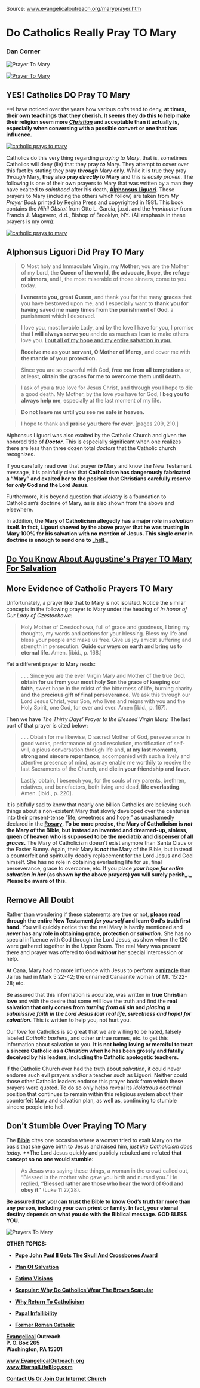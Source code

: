 <!--t Do Catholics Really Pray TO Mary t-->
<!--d  d-->

Source: [www.evangelicaloutreach.org/maryprayer.htm ](http://gesundelehre.tk/forwarder.php?url=http://www.evangelicaloutreach.org/maryprayer.htm )


# Do Catholics Really Pray TO Mary

### Dan Corner

![Prayer To Mary](../../files/pictures/a-colorb.gif)

[![Prayer To Mary](../s7.addthis.com/static/btn/v2/lg-share-en.gif)](http://www.addthis.com/bookmark.php?v=250&username=xa-4ce723c86d857fe0)



## YES! Catholics DO Pray TO Mary

**I have noticed over the years how various _cults_ tend to deny, **at times, their own teachings that they cherish. It seems they do this to help make their religion seem more _[Christian](http://gesundelehre.tk/forwarder.php?url=http://www.evangelicaloutreach.org/christian.html)_ and acceptable than it actually is, especially when conversing with a possible convert or one that has influence.**

[![catholic prays to mary](../../files/pictures/catholic-praying-to-mary.jpg "Without question, Catholics DO pray TO Mary.")](http://gesundelehre.tk/forwarder.php?url=http://www.evangelicaloutreach.org/mary.html)

Catholics do this very thing regarding _praying to Mary_, that is, sometimes Catholics will deny (lie) that they pray _**to**_ Mary. They attempt to cover over this fact by stating they pray _**through**_ Mary only. While it is true they pray _through_ Mary, **they also pray _directly to_ Mary** and this is _easily proven_. The following is one of their own prayers to Mary that was written by a man they have exalted to _sainthood_ after his death, **[Alphonsus Liguori](http://gesundelehre.tk/forwarder.php?url=http://www.evangelicaloutreach.org/alphonsus-liguori.html)**. These prayers to Mary (including the others which follow) are taken from _My Prayer Book_ printed by Regina Press and copyrighted in 1981\. This book contains the _Nihil Obstat_ from Otto L. Garcia, j.c.d. and the _Imprimatur_ from Francis J. Mugavero, d.d., Bishop of Brooklyn, NY. (All emphasis in these prayers is my own):

[![catholic prays to mary](../../files/pictures/catholic-prayer-immaculate-conception.jpg "Catholics DO pray TO Mary and sometimes for their SALVATION!")](http://gesundelehre.tk/forwarder.php?url=http://www.evangelicaloutreach.org/immaculatemary.htm)

## Alphonsus Liguori Did Pray TO Mary

> O Most holy and Immaculate **Virgin, my Mother**; you are the Mother of my Lord, the **Queen of the world, the advocate,  hope, the refuge of sinners**, and I, the most miserable of those sinners, come to you today.

> **I venerate you, great Queen**, and thank you for the many **graces** that you have bestowed upon me, and I especially want to **thank you for having **saved me** many times from the punishment of God**, a punishment which I deserved.

> I love you, most lovable Lady, and by the love I have for you, I promise that **I will always serve you** and do as much as I can to make others love you. **<u>I put all of my hope and my entire salvation in you.</u>**

> **Receive me as your servant, O Mother of Mercy**, and cover me with **the mantle of your protection.**

> Since you are so powerful with God, **free me from all temptations** or, at least, **obtain the graces for me to overcome them until death.**

> I ask of you a true love for Jesus Christ, and through you I hope to die a good death. My Mother, by the love you have for God, **I beg you to always help me**, especially at the last moment of my life.

> **Do not leave me until you see me safe in heaven.**

> I hope to thank and **praise you there for ever**. [pages 209, 210.]

 

Alphonsus Liguori was also exalted by the Catholic Church and given the honored title of **_Doctor_**. This is especially significant when one realizes there are less than three dozen total _doctors_ that the Catholic church recognizes.

If you carefully read over that prayer **_to_** Mary and know the New Testament message, it is painfully clear that **Catholicism has dangerously fabricated a “Mary” and exalted her to the position that Christians carefully reserve for _only_ God and the Lord Jesus.**

Furthermore, it is beyond question that _idolatry_ is a foundation to Catholicism’s doctrine of Mary, as is also shown from the above and elsewhere.

In addition, **the Mary of Catholicism allegedly has a major role in _salvation_ itself. In fact, Ligouri showed by the above prayer that he was trusting in Mary 100% for his salvation with no mention of Jesus. **This single error in doctrine is enough to send one to _**[hell](http://gesundelehre.tk/forwarder.php?url=http://www.evangelicaloutreach.org/hell.html)**._


## [Do You Know About Augustine's Prayer TO Mary For Salvation](http://gesundelehre.tk/forwarder.php?url=http://www.evangelicaloutreach.org/augustineprayer.htm)


## More Evidence of Catholic Prayers TO Mary

Unfortunately, a prayer like that to Mary is not isolated. Notice the similar concepts in the following prayer to Mary under the heading of _In honor of Our Lady of Czestochowa:_

> Holy Mother of Czestochowa, full of grace and goodness, I bring my thoughts, my words and actions for your blessing. Bless my life and bless your people and make us free. Give us joy amidst suffering and strength in persecution. **Guide our ways on earth and bring us to eternal life**.  Amen. [ibid., p. 168.]

Yet a different prayer to Mary reads:

> . . . Since you are the ever Virgin Mary and Mother of the true God, **obtain for us from your most holy Son the grace of keeping our faith**, sweet hope in the midst of the bitterness of life, burning charity and **the precious gift of final perseverance**. We ask this through our Lord Jesus Christ, your Son, who lives and reigns with you and the Holy Spirit, one God, for ever and ever. Amen [ibid., p. 167].

Then we have _The Thirty Days’ Prayer to the Blessed Virgin Mary._ The last part of that prayer is cited below:

> . . . Obtain for me likewise, O sacred Mother of God, perseverance in good works, performance of good resolution, mortification of self-will, a pious conversation through life and, **at my last moments, strong and sincere repentance**, accompanied with such a lively and attentive presence of mind, as may enable me worthily to receive the last Sacraments of the Church, and **die in your friendship and favor.**

> Lastly, obtain, I beseech you, for the souls of my parents, brethren, relatives, and benefactors, both living and dead, **life everlasting**. Amen. [ibid., p. 220].

It is pitifully sad to know that nearly one billion Catholics are believing such things about a non-existent Mary that slowly developed over the centuries into their present-tense “life, sweetness and hope,” as unashamedly declared in the **[Rosary](http://gesundelehre.tk/forwarder.php?url=http://www.evangelicaloutreach.org/rosary.html)**. **To be more precise, the Mary of Catholicism is _not_ the Mary of the Bible, but instead an invented and dreamed-up, sinless, queen of heaven who is supposed to be the mediatrix and dispenser of all _graces_.** The Mary of Catholicism doesn’t exist anymore than Santa Claus or the Easter Bunny. Again, their Mary is **_not_** the Mary of the Bible, but instead a counterfeit and spiritually deadly replacement for the Lord Jesus and God himself. She has no role in obtaining everlasting life for us, final perseverance, grace to overcome, etc. If you place **_your hope for entire salvation in her_ (as shown by the above prayers) you will surely perish_._ Please be aware of this.**


## Remove All Doubt

Rather than wondering if these statements are true or not, **please read through the entire New Testament _for yourself_ and learn God’s truth first hand.** You will quickly notice that the real Mary is hardly mentioned and **_never_ has any role in obtaining grace, protection or _salvation_.** She has no special influence with God through the Lord Jesus, as show when the 120 were gathered together in the Upper Room. The real Mary was present there and prayer was offered to God **_without_** her special intercession or help.

At Cana, Mary had no more influence with Jesus to perform a **[miracle](http://gesundelehre.tk/forwarder.php?url=http://www.evangelicaloutreach.org/miracles.html)** than Jairus had in Mark 5:22-42; the unnamed Canaanite woman of Mt. 15:22-28; etc.

Be assured that this information is accurate, was written in **true Christian love** and with the desire that some will love the truth and find the **real salvation that only comes from _turning from all sin_ and _placing a submissive faith in the Lord Jesus (our real life, sweetness and hope) for salvation_**. This is written to help you, not hurt you.

Our _love_ for Catholics is so great that we are willing to be hated, falsely labeled _Catholic bashers_, and other untrue names, etc. to get this information about salvation to you. **It is not being loving or merciful to treat a sincere Catholic as a _Christian_ when he has been grossly and fatally deceived by his leaders, including the Catholic apologetic teachers.**

If the Catholic Church ever had the truth about _salvation_, it could never endorse such evil prayers and/or a teacher such as Liguori. Neither could those other Catholic leaders endorse this prayer book from which these prayers were quoted. To do so only helps reveal its _idolatrous_ doctrinal position that continues to remain within this religious system about their counterfeit Mary and salvation plan, as well as, continuing to stumble sincere people into hell.


## Don't Stumble Over Praying TO Mary

The **[Bible](http://gesundelehre.tk/forwarder.php?url=http://www.evangelicaloutreach.org/bible.html)** cites one occasion where a woman tried to exalt Mary on the basis that she gave birth to Jesus and raised him, _just like Catholicism does today._ **The Lord Jesus quickly and publicly rebuked and refuted **that concept so no one would stumble:**

> As Jesus was saying these things, a woman in the crowd called out, “Blessed is the mother who gave you birth and nursed you.” He replied, **“Blessed rather are those who hear the word of God and obey it”** (Luke 11:27,28).

**Be assured that _you_ can trust the Bible to know God’s truth far more than any person, including your own priest or family. In fact, your eternal destiny depends on what you do with the Biblical message. GOD BLESS YOU.**

![Prayers To Mary](../../files/pictures/a-colorb.gif)

**OTHER TOPICS:**

- **[Pope John Paul II Gets The Skull And Crossbones Award](http://gesundelehre.tk/forwarder.php?url=http://www.evangelicaloutreach.org/pope-john-paul-II.html)**

- **[Plan Of Salvation](http://gesundelehre.tk/forwarder.php?url=http://www.evangelicaloutreach.org/plan-of-salvation.html)**

- **[Fatima Visions](http://gesundelehre.tk/forwarder.php?url=http://www.evangelicaloutreach.org/fatima.html)**

- **[Scapular: Why Do Catholics Wear The Brown Scapular](http://gesundelehre.tk/forwarder.php?url=http://www.evangelicaloutreach.org/brown-scapular.html)**

- **[Why Return To Catholicism](http://gesundelehre.tk/forwarder.php?url=http://www.evangelicaloutreach.org/returntocatholicism.htm)**

- **[Papal Infallibility](http://gesundelehre.tk/forwarder.php?url=http://www.evangelicaloutreach.org/papal.html)**

- **[Former Roman Catholic](http://gesundelehre.tk/forwarder.php?url=http://www.evangelicaloutreach.org/catholic.html)**

**[Evangelical](http://gesundelehre.tk/forwarder.php?url=http://www.evangelicaloutreach.org/index.html) Outreach**  
**P. O. Box 265**  
**Washington, PA 15301**

**www.EvangelicalOutreach.org**  
**www.EternalLifeBlog.com**

[**Contact Us Or Join Our Internet Church**](http://gesundelehre.tk/forwarder.php?url=http://www.evangelicaloutreach.org/contact.html)